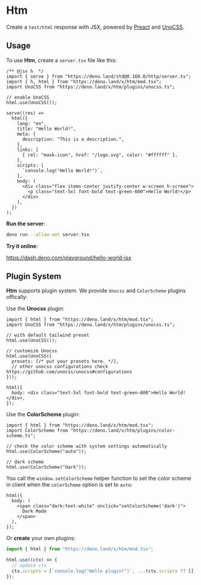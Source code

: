 # Htm

Create a `text/html` response with JSX, powered by
[Preact](https://preactjs.org) and [UnoCSS](https://github.com/unocss/unocss).

## Usage

To use **Htm**, create a `server.tsx` file like this:

```tsx
/** @jsx h  */
import { serve } from "https://deno.land/std@0.160.0/http/server.ts";
import { h, html } from "https://deno.land/x/htm/mod.tsx";
import UnoCSS from "https://deno.land/x/htm/plugins/unocss.ts";

// enable UnoCSS
html.use(UnoCSS());

serve((res) =>
  html({
    lang: "en",
    title: "Hello World!",
    meta: {
      description: "This is a description.",
    },
    links: [
      { rel: "mask-icon", href: "/logo.svg", color: "#ffffff" },
    ],
    scripts: [
      `console.log("Hello World!")`,
    ],
    body: (
      <div class="flex items-center justify-center w-screen h-screen">
        <p class="text-5xl font-bold text-green-600">Hello World!</p>
      </div>
    ),
  })
);
```

**Run the server**:

```bash
deno run --allow-net server.tsx
```

**Try it online**:

https://dash.deno.com/playground/hello-world-jsx

## Plugin System

**Htm** supports plugin system. We provide `Unocss` and `ColorScheme` plugins
offically:

Use the **Unocss** plugin:

```tsx
import { html } from "https://deno.land/x/htm/mod.tsx";
import UnoCSS from "https://deno.land/x/htm/plugins/unocss.ts";

// with default tailwind preset
html.use(UnoCSS());

// customize Unocss
html.use(UnoCSS({
  presets: [/* put your presets here. */],
  // other unocss configurations check https://github.com/unocss/unocss#configurations
}));

html({
  body: <div class="text-5xl font-bold text-green-600">Hello World!</div>,
});
```

Use the **ColorScheme** plugin:

```tsx
import { html } from "https://deno.land/x/htm/mod.tsx";
import ColorScheme from "https://deno.land/x/htm/plugins/color-scheme.ts";

// check the color scheme with system settings automatically
html.use(ColorScheme("auto"));

// dark scheme
html.use(ColorScheme("dark"));
```

You call the `window.setColorScheme` helper function to set the color scheme in
client when the `colorScheme` option is set to `auto`:

```tsx
html({
  body: (
    <span class="dark:text-white" onclick="setColorScheme('dark')">
      Dark Mode
    </span>
  ),
});
```

Or **create** your own plugins:

```ts
import { html } from "https://deno.land/x/htm/mod.tsx";

html.use((ctx) => {
  // update ctx
  ctx.scripts = [`console.log("Hello plugin!")`, ...(ctx.scripts ?? [])];
});
```
